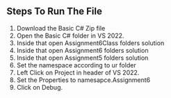 ## Steps To Run The File
  1. Download the Basic C# Zip file
  2. Open the Basic C# folder in VS 2022.
  3. Inside that open Assignment6Class folders solution 
  4. Inside that open Assignment6 folders solution 
  5. Inside that open Assignment5 folders solution 
  6. Set the namespace according to ur folder
  7. Left Click on Project in header of VS 2022.
  8. Set the Properties to namesapce.Assignment6
  9. Click on Debug.

